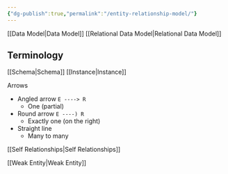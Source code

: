 ```yaml
---
{"dg-publish":true,"permalink":"/entity-relationship-model/"}
---
```


[[Data Model\|Data Model]]
[[Relational Data Model\|Relational Data Model]]

## Terminology
[[Schema\|Schema]]
[[Instance\|Instance]]

Arrows
- Angled arrow `E ----> R`
	- One (partial)
- Round arrow `E ----) R`
	- Exactly one (on the right)
- Straight line
	- Many to many

[[Self Relationships\|Self Relationships]]

[[Weak Entity\|Weak Entity]]
